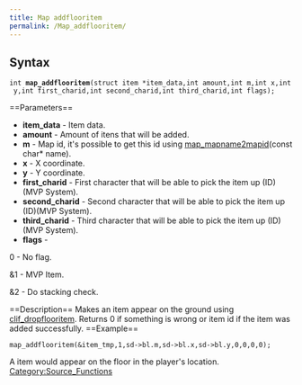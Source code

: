 ```yaml
---
title: Map addflooritem
permalink: /Map_addflooritem/
---
```


Syntax
------

`int `**`map_addflooritem`**`(struct item *item_data,int amount,int m,int x,int y,int first_charid,int second_charid,int third_charid,int flags);`

==Parameters==

-   **item_data** - Item data.
-   **amount** - Amount of itens that will be added.
-   **m** - Map id, it's possible to get this id using [map_mapname2mapid](map_mapname2mapid)(const char\* name).
-   **x** - X coordinate.
-   **y** - Y coordinate.
-   **first_charid** - First character that will be able to pick the item up (ID)(MVP System).
-   **second_charid** - Second character that will be able to pick the item up (ID)(MVP System).
-   **third_charid** - Third character that will be able to pick the item up (ID)(MVP System).
-   **flags** -


0 - No flag.

&1 - MVP Item.

&2 - Do stacking check.

==Description== Makes an item appear on the ground using [clif_dropflooritem](clif_dropflooritem).
Returns 0 if something is wrong or item id if the item was added successfully.
==Example==

`map_addflooritem(&item_tmp,1,sd->bl.m,sd->bl.x,sd->bl.y,0,0,0,0);`

A item would appear on the floor in the player's location.
[Category:Source_Functions](Category:Source_Functions)